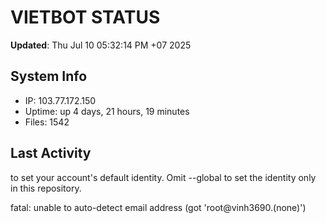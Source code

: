 # VIETBOT STATUS
**Updated**: Thu Jul 10 05:32:14 PM +07 2025

## System Info
- IP: 103.77.172.150
- Uptime: up 4 days, 21 hours, 19 minutes
- Files: 1542

## Last Activity

to set your account's default identity.
Omit --global to set the identity only in this repository.

fatal: unable to auto-detect email address (got 'root@vinh3690.(none)')
